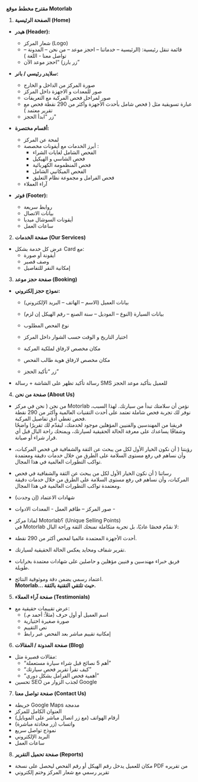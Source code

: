   
**مقترح مخطط موقع Motorlab**

1. **الصفحة الرئيسية (Home)**  
* **هيدر (Header):**  
  * شعار المركز (Logo)  
  * قائمة تنقل رئيسية: (الرئيسية – خدماتنا – احجز موعد – من نحن – المدونة – تواصل معنا  \- اللغة )  
  * زر بارز) “احجز موعد الآن”


* **سلايدر رئيسي / بانر:**  
  * صورة المركز من الداخل و الخارج   
  * صور للمعدات و الاجهزة داخل المركز   
  * صور لمراحل فحص المركبة مع التعريفات   
  * عبارة تسويقية مثل ( فحص شامل بأحدث الأجهزة وأكثر من 290 نقطة فحص مع تقرير معتمد )   
  * زر "ابدأ الحجز"  
* **أقسام مختصرة:**  
  * لمحة عن المركز  
  * أبرز الخدمات مع أيقونات مخصصة :   
    - الفحص الشامل لغايات الشراء   
    - فحص الشاسي و الهيكيل   
    - فحص المنظمومة الكهربائية   
    - الفحص الميكانيي الشامل   
    - فحص الفرامل و مجموعة نظام التعليق   
  * آراء العملاء 


* **فوتر (Footer):**  
  * روابط سريعة  
  * بيانات الاتصال  
  * أيقونات السوشال ميديا  
  * ساعات العمل

2. **صفحة الخدمات (Our Services)**  
* عرض كل خدمة بشكل Card مع:  
  * أيقونة أو صورة  
  * وصف قصير  
  * إمكانية النقر للتفاصيل

3. **صفحة حجز موعد (Booking)**  
* **نموذج حجز إلكتروني:**  
  * بيانات العميل (الاسم – الهاتف – البريد الإلكتروني)  
  * بيانات السيارة (النوع – الموديل – سنة الصنع – رقم الهيكل إن لزم)  
  * نوع الفحص المطلوب  
  * اختيار التاريخ و الوقت حسب الشوار داخل المركز   
  * مكان مخصص لارفاق لملكية المركبة   
  * مكان مخصص لارفاق هوية طالب الفحص   
      
  * زر “تأكيد الحجز”  
* رسالة تأكيد تظهر على الشاشة \+ رسالة SMS للعميل بتأكيد موعد الحجز 

4.  **صفحة من نحن (About Us)**  
* من نحن ( نحن في مركز  Motorlab  نؤمن أن سلامتك تبدأ من سيارتك. لهذا السبب، نوفر لك تجربة فحص شاملة تعتمد على أحدث التقنيات العالمية وأكثر من 290 نقطة فحص تغطي أدق تفاصيل المركبة.  
  فريقنا من المهندسين والفنيين المؤهلين موجود لخدمتك، ليقدّم لك تقريرًا واضحًا وشفافًا يساعدك على معرفة الحالة الحقيقية لسيارتك، ويمنحك راحة البال قبل أي قرار شراء أو صيانة.  
    
* رؤيتنا ( أن نكون الخيار الأول لكل من يبحث عن الثقة والشفافية في فحص المركبات، وأن نساهم في رفع مستوى السلامة على الطرق من خلال خدمات دقيقة ومعتمدة تواكب التطورات العالمية في هذا المجال.

* رساتنا ( أن نكون الخيار الأول لكل من يبحث عن الثقة والشفافية في فحص المركبات، وأن نساهم في رفع مستوى السلامة على الطرق من خلال خدمات دقيقة ومعتمدة تواكب التطورات العالمية في هذا المجال.  
* شهادات الاعتماد (إن وجدت)  
* صور  المركز – طاقم العمل \-  المعدات  الادوات \-    
* لماذا مركز Motorlab؟ (Unique Selling Points)   
  في Motorlab لا نقدّم فحصًا عاديًا، بل تجربة متكاملة تمنحك الثقة وراحة البال:  
* أحدث الأجهزة المعتمدة عالميا لفحص أكثر من 290 نقطة.  
* تقرير شفاف ومحايد يعكس الحالة الحقيقية لسيارتك.  
* فريق خبراء مهندسين و فنيين مؤهلين و حاصلين على شهادات معتمدة بخرابات طويلة.  
* اعتماد رسمي يضمن دقة وموثوقية النتائج.  
  **Motorlab…  حيث تلتقي التقنية بالثقة.**


5. **صفحة آراء العملاء (Testimonials)**  
* عرض تقييمات حقيقية مع:  
  * اسم العميل أو أول حرف (مثلاً: أحمد م.)  
  * صورة صغيرة اختيارية  
  * نص التقييم  
  * إمكانية تقييم مباشر بعد الفحص عبر رابط

6.  **صفحة المدونة / المقالات (Blog)**  
* مقالات قصيرة مثل:  
  * “أهم 5 نصائح قبل شراء سيارة مستعملة”  
  * “كيف تقرأ تقرير فحص سيارتك”  
  * “أهمية فحص الفرامل بشكل دوري”  
* تحسين SEO لجذب الزوار من Google

7.  **صفحة تواصل معنا (Contact Us)**  
* خريطة Google Maps مدمجة  
* العنوان الكامل للمركز  
* أرقام الهواتف (مع زر اتصال مباشر على الموبايل)  
* واتساب (زر محادثة مباشرة)  
* نموذج تواصل سريع  
* البريد الإلكتروني  
* ساعات العمل

8.  **صفحة تحميل التقرير (Reports)**  
* مكان للعميل يدخل رقم الهيكل أو رقم الفحص ليحصل على نسخة PDF من تقريره  
* تقرير رسمي مع شعار المركز وختم إلكتروني

